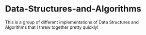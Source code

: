 # Data-Structures-and-Algorithms
This is a group of different implementations of Data Structures and Algorithms that I threw together pretty quickly!
